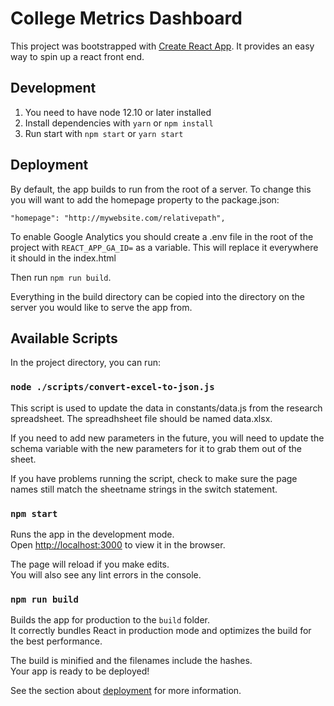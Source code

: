 # College Metrics Dashboard

This project was bootstrapped with [Create React App](https://github.com/facebook/create-react-app). It provides an easy way to spin up a react front end.

## Development

1. You need to have node 12.10 or later installed
1. Install dependencies with `yarn` or `npm install`
1. Run start with `npm start` or `yarn start`

## Deployment

By default, the app builds to run from the root of a server. To change this you will want to add the homepage property to the package.json:

`"homepage": "http://mywebsite.com/relativepath",`

To enable Google Analytics you should create a .env file in the root of the project with `REACT_APP_GA_ID=` as a variable. This will replace it everywhere it should in the index.html

Then run `npm run build`.

Everything in the build directory can be copied into the directory on the server you would like to serve the app from.

## Available Scripts

In the project directory, you can run:

### `node ./scripts/convert-excel-to-json.js`

This script is used to update the data in constants/data.js from the research spreadsheet. The spreadhsheet file should be named data.xlsx.

If you need to add new parameters in the future, you will need to update the schema variable with the new parameters for it to grab them out of the sheet.

If you have problems running the script, check to make sure the page names still match the sheetname strings in the switch statement.

### `npm start`

Runs the app in the development mode.<br>
Open [http://localhost:3000](http://localhost:3000) to view it in the browser.

The page will reload if you make edits.<br>
You will also see any lint errors in the console.

### `npm run build`

Builds the app for production to the `build` folder.<br>
It correctly bundles React in production mode and optimizes the build for the best performance.

The build is minified and the filenames include the hashes.<br>
Your app is ready to be deployed!

See the section about [deployment](https://facebook.github.io/create-react-app/docs/deployment) for more information.
